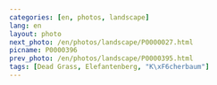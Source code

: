 ```yaml
---
categories: [en, photos, landscape]
lang: en
layout: photo
next_photo: /en/photos/landscape/P0000027.html
picname: P0000396
prev_photo: /en/photos/landscape/P0000395.html
tags: [Dead Grass, Elefantenberg, "K\xF6cherbaum"]
---
```

